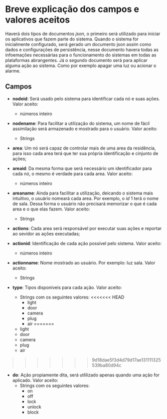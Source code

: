 # Breve explicação dos campos e valores aceitos

Haverá dois tipos de documentos _json_, o primeiro será utilizado para iniciar os aplicativos que fazem parte do sistema. Quando o sistema for inicialmente configurado, será gerado um documento json assim como dados e configurações de persistência, nesse documento havera todas as infoemações necessárias para o funcionamento do sistemas em todas as plataformas abrangentes. Já o segundo documento será para aplicar alguma ação ao sistema. Como por exemplo apagar uma luz ou acionar o alarme.

## Campos

 * **nodeid**: Será usado pelo sistema para identificar cada nó e suas ações. Valor aceito:
      - números inteiro


 * **nodename**: Para facilitar a utilização do sistema, um nome de fácil assimilação será armazenado e mostrado para o usuário. Valor aceito:
     - Strings


 * **area**: Um nó será capaz de controlar mais de uma area da residência, para isso cada area terá que ter sua própria identificação e cinjunto de ações;


 * **areaid**: Da mesma forma que será necessário um identificador para cada nó, o mesmo é verdade para cada area. Valor aceito:
    - números inteiro


 * **areaname**: Ainda para facilitar a utilização, deicando o sistema mais intuitivo, o usuário nomeará cada area. Por exemplo, o _id_ 1 terá o nome de sala. Dessa forma o usuário não precisará memorizar o que é cada area e o que elas fazem. Valor aceito:
     - Strings


 * **actions**: Cada area será responsável por executar suas ações e reportar ao sevidor as ações executadas;


 * **actionid**: Identificação de cada ação possível pelo sistema. Valor aceito:
    - números inteiro


 * **actionname**: Nome mostrado ao usuário. Por exemplo: luz sala. Valor aceito:
     - Strings


 * **type**: Tipos disponíveis para cada ação. Valor aceito:
   - Strings com os seguintes valores:
<<<<<<< HEAD
      - light
      - door
      - camera
      - plug
      - air
=======
    - light
    - door
    - camera
    - plug
    - air
>>>>>>> 9d18dae5f3d4d79d17ae131111325539ba80d94c


 * **do**: Ação propiamente dita, será utlilizado apenas quando uma ação for aplicado. Valor aceito:
     - Strings com os seguintes valores:
       - on
       - off
       - lock
       - unlock
       - block
